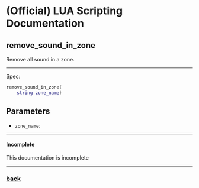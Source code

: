 
# (Official) LUA Scripting Documentation

## remove_sound_in_zone

Remove all sound in a zone.

___

Spec:

```lua
remove_sound_in_zone(
	string zone_name)
```

## Parameters

- `zone_name`: 

___

#### Incomplete

This documentation is incomplete

___

### [back](../sound)
